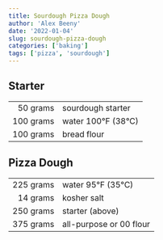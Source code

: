```yaml
---
title: Sourdough Pizza Dough
author: 'Alex Beeny'
date: '2022-01-04'
slug: sourdough-pizza-dough
categories: ['baking']
tags: ['pizza', 'sourdough']
---
```


## Starter

|||
|---:|---|
|  50 grams | sourdough starter |
| 100 grams | water 100&deg;F (38&deg;C) |
| 100 grams | bread flour |

## Pizza Dough

|||
|---:|---|
| 225 grams | water 95&deg;F (35&deg;C) |
|  14 grams | kosher salt               |
| 250 grams | starter (above)           |
| 375 grams | all-purpose or 00 flour   |